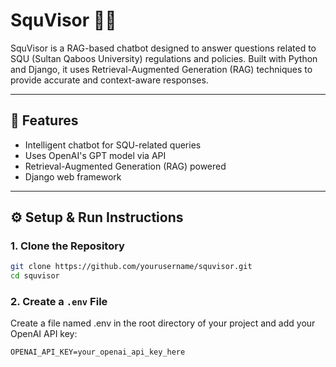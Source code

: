 # SquVisor 🧠💬

SquVisor is a RAG-based chatbot designed to answer questions related to SQU (Sultan Qaboos University) regulations and policies. Built with Python and Django, it uses Retrieval-Augmented Generation (RAG) techniques to provide accurate and context-aware responses.

---

## 🚀 Features

- Intelligent chatbot for SQU-related queries  
- Uses OpenAI's GPT model via API  
- Retrieval-Augmented Generation (RAG) powered  
- Django web framework  

---

## ⚙️ Setup & Run Instructions

### 1. Clone the Repository
```bash
git clone https://github.com/yourusername/squvisor.git
cd squvisor
```
### 2. Create a `.env` File
Create a file named .env in the root directory of your project and add your OpenAI API key:
```
OPENAI_API_KEY=your_openai_api_key_here
```
